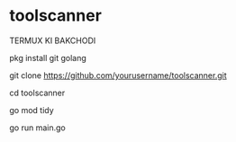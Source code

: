 # toolscanner

TERMUX KI BAKCHODI

pkg install git golang

git clone https://github.com/yourusername/toolscanner.git

cd toolscanner

go mod tidy

go run main.go
